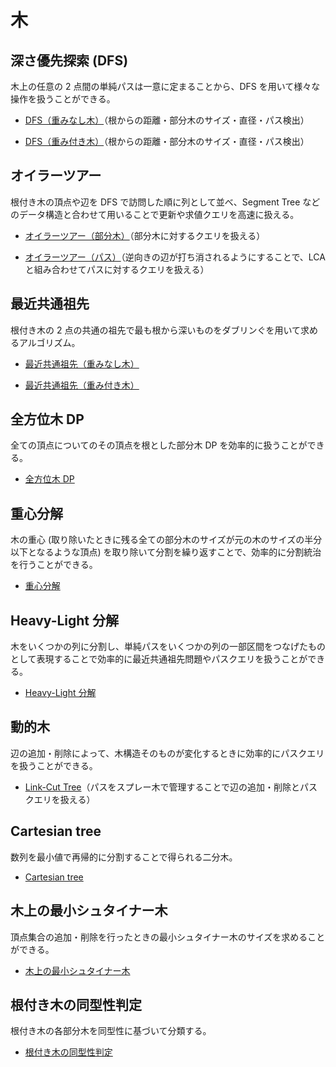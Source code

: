 # 木

## 深さ優先探索 (DFS)

木上の任意の 2 点間の単純パスは一意に定まることから、DFS を用いて様々な操作を扱うことができる。

- [DFS（重みなし木）](DFS_Tree.hpp)（根からの距離・部分木のサイズ・直径・パス検出）

- [DFS（重み付き木）](DFS_Tree_Weighted.hpp)（根からの距離・部分木のサイズ・直径・パス検出）

## オイラーツアー

根付き木の頂点や辺を DFS で訪問した順に列として並べ、Segment Tree などのデータ構造と合わせて用いることで更新や求値クエリを高速に扱える。

- [オイラーツアー（部分木）](Euler-Tour_Subtree.hpp)（部分木に対するクエリを扱える）

- [オイラーツアー（パス）](Euler-Tour_Path.hpp)（逆向きの辺が打ち消されるようにすることで、LCA と組み合わせてパスに対するクエリを扱える）

## 最近共通祖先

根付き木の 2 点の共通の祖先で最も根から深いものをダブリンぐを用いて求めるアルゴリズム。

- [最近共通祖先（重みなし木）](Lowest_Common_Ancestor.hpp)

- [最近共通祖先（重み付き木）](Lowest_Common_Ancestor_Weighted.hpp)

## 全方位木 DP

全ての頂点についてのその頂点を根とした部分木 DP を効率的に扱うことができる。

- [全方位木 DP](Rerooting.hpp)

## 重心分解

木の重心 (取り除いたときに残る全ての部分木のサイズが元の木のサイズの半分以下となるような頂点) を取り除いて分割を繰り返すことで、効率的に分割統治を行うことができる。

- [重心分解](Centroid_Decomposition.hpp)

## Heavy-Light 分解

木をいくつかの列に分割し、単純パスをいくつかの列の一部区間をつなげたものとして表現することで効率的に最近共通祖先問題やパスクエリを扱うことができる。

- [Heavy-Light 分解](Heavy-Light_Decomposition.hpp)

## 動的木

辺の追加・削除によって、木構造そのものが変化するときに効率的にパスクエリを扱うことができる。

- [Link-Cut Tree](Link_Cut_Tree.hpp)（パスをスプレー木で管理することで辺の追加・削除とパスクエリを扱える）

## Cartesian tree

数列を最小値で再帰的に分割することで得られる二分木。

- [Cartesian tree](Cartesian_Tree.hpp)

## 木上の最小シュタイナー木

頂点集合の追加・削除を行ったときの最小シュタイナー木のサイズを求めることができる。

- [木上の最小シュタイナー木](Dynamic_Steiner_Tree.hpp)

## 根付き木の同型性判定

根付き木の各部分木を同型性に基づいて分類する。

- [根付き木の同型性判定](Rooted_Tree_Isomorphism.hpp)
